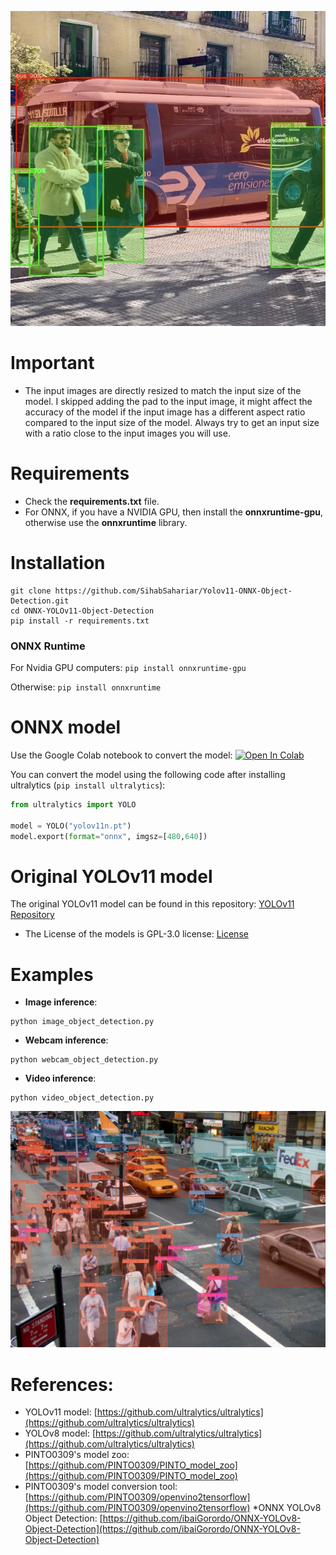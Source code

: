 
![! ONNX YOLOv11 Object Detection](detected_objects.jpg)


# Important
- The input images are directly resized to match the input size of the model. I skipped adding the pad to the input image, it might affect the accuracy of the model if the input image has a different aspect ratio compared to the input size of the model. Always try to get an input size with a ratio close to the input images you will use.

# Requirements

 * Check the **requirements.txt** file.
 * For ONNX, if you have a NVIDIA GPU, then install the **onnxruntime-gpu**, otherwise use the **onnxruntime** library.

# Installation
```shell
git clone https://github.com/SihabSahariar/Yolov11-ONNX-Object-Detection.git
cd ONNX-YOLOv11-Object-Detection
pip install -r requirements.txt
```
### ONNX Runtime
For Nvidia GPU computers:
`pip install onnxruntime-gpu`

Otherwise:
`pip install onnxruntime`

# ONNX model
Use the Google Colab notebook to convert the model: [![Open In Colab](https://colab.research.google.com/assets/colab-badge.svg)](https://colab.research.google.com/drive/1H7xT_wVu3fXBIulWvvgu5pxuCkV_nNQN?usp=sharing)

You can convert the model using the following code after installing ultralytics (`pip install ultralytics`):
```python
from ultralytics import YOLO

model = YOLO("yolov11n.pt") 
model.export(format="onnx", imgsz=[480,640])
```

# Original YOLOv11 model
The original YOLOv11 model can be found in this repository: [YOLOv11 Repository](https://github.com/ultralytics/ultralytics)
- The License of the models is GPL-3.0 license: [License](https://github.com/ultralytics/ultralytics/blob/main/LICENSE)

# Examples

 * **Image inference**:
 ```shell
 python image_object_detection.py
 ```

 * **Webcam inference**:
 ```shell
 python webcam_object_detection.py
 ```

 * **Video inference**:
 ```shell
 python video_object_detection.py
 ```

![! ONNX YOLOv11 Object Detection](detected_objects_2.jpg)
 

# References:
* YOLOv11 model: [https://github.com/ultralytics/ultralytics](https://github.com/ultralytics/ultralytics)
* YOLOv8 model: [https://github.com/ultralytics/ultralytics](https://github.com/ultralytics/ultralytics)
* PINTO0309's model zoo: [https://github.com/PINTO0309/PINTO_model_zoo](https://github.com/PINTO0309/PINTO_model_zoo)
* PINTO0309's model conversion tool: [https://github.com/PINTO0309/openvino2tensorflow](https://github.com/PINTO0309/openvino2tensorflow)
*ONNX YOLOv8 Object Detection: [https://github.com/ibaiGorordo/ONNX-YOLOv8-Object-Detection](https://github.com/ibaiGorordo/ONNX-YOLOv8-Object-Detection)